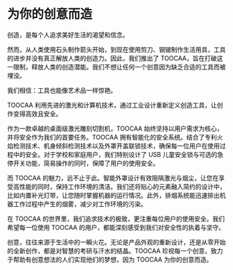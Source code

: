 <h1 id="63419663">为你的创意而造</h1>
<font style="color:#000000;">创造，是每个人追求美好生活的渴望和信念。</font>

<font style="color:#000000;">然而，从人类使用石头制作箭头开始，到现在使用剪刀、钢锯制作生活用具，工具的进步并没有真正解放人类的创造力。因此，我们推出了 TOOCAA，旨在打破这一限制，释放人类的创造潜能。我们不想让任何一个创意因为缺乏合适的工具而被埋没。</font>

<font style="color:#000000;">我们相信：工具也能像艺术品一样惊艳。</font>

<font style="color:#000000;">TOOCAA 利用先进的激光和计算机技术，通过工业设计重新定义创造工具，让创作变得高效且安全。</font>

<font style="color:#000000;">作为一款卓越的桌面级激光雕刻切割机，</font><font style="color:#000000;background-color:#FFFFFF;">TOOCAA 始终坚持以用户需求为核心，并将安全作为我们的首要任务。TOOCAA 拥有智能化的安全系统。结合了专利火焰检测技术、机身倾斜检测技术以及外罩开盖联锁技术，确保每一位用户在使用过程中的安全。对于学校和家庭用户，我们特别设计了 USB 儿童安全锁与可选的急停开关功能，简易操作的同时，保障了用户的使用安全。</font>

<font style="color:#000000;background-color:#FFFFFF;">而 TOOCAA 的魅力，远不止于此。</font><font style="color:#000000;">智能外罩设计有效阻隔激光与烟尘，让您在享受高性能的同时，保持工作环境的清洁。我们还将贴心的元素融入简约的设计中，比如内置补光灯带，让您随时掌握机器的运行情况。此外，排烟系统能迅速排出机器工作过程中产生的烟雾，减少对工作环境的污染。</font>

<font style="color:#000000;">在 TOOCAA 的世界里，我们追求技术的极致，更注重每位用户的使用安全。我们希望每一位使用 TOOCAA 的用户，都能深刻感受到我们对安全性的执着与坚守。</font>

<font style="color:#000000;background-color:#FFFFFF;">创意，往往来源于生活中的一瞬火花。无论是产品外观的重新设计，还是从零开始的全新创作，</font><font style="color:#000000;">都是对智慧的考研与汗水的结晶。TOOCAA 珍视每一个创意，致力于帮助有创意想法的人们实现他们的梦想，因为 TOOCAA 为你的创意而造。</font>
